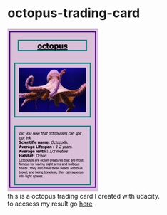 # octopus-trading-card
![](photo/photo.png)<br>
this is a octopus trading card I created with udacity.<br>
to accsess my result go [here](https://simsalabim1.github.io/octopus-trading-card/)
